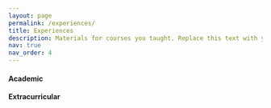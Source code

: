 ```yaml
---
layout: page
permalink: /experiences/
title: Experiences
description: Materials for courses you taught. Replace this text with your description.
nav: true
nav_order: 4
---
```


<h4>Academic</h4>
<h4>Extracurricular</h4>
